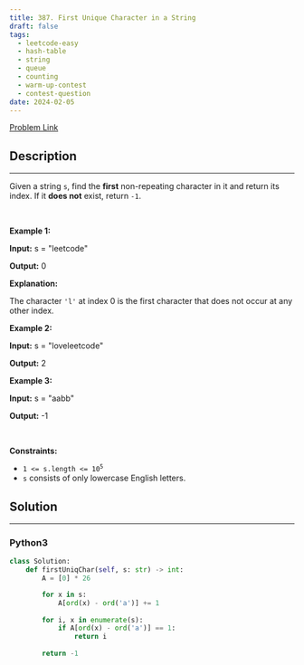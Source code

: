 ```yaml
---
title: 387. First Unique Character in a String
draft: false
tags: 
  - leetcode-easy
  - hash-table
  - string
  - queue
  - counting
  - warm-up-contest
  - contest-question
date: 2024-02-05
---
```


[Problem Link](https://leetcode.com/problems/first-unique-character-in-a-string/)

## Description

---
<p>Given a string <code>s</code>, find the <strong>first</strong> non-repeating character in it and return its index. If it <strong>does not</strong> exist, return <code>-1</code>.</p>

<p>&nbsp;</p>
<p><strong class="example">Example 1:</strong></p>

<div class="example-block">
<p><strong>Input:</strong> <span class="example-io">s = &quot;leetcode&quot;</span></p>

<p><strong>Output:</strong> <span class="example-io">0</span></p>

<p><strong>Explanation:</strong></p>

<p>The character <code>&#39;l&#39;</code> at index 0 is the first character that does not occur at any other index.</p>
</div>

<p><strong class="example">Example 2:</strong></p>

<div class="example-block">
<p><strong>Input:</strong> <span class="example-io">s = &quot;loveleetcode&quot;</span></p>

<p><strong>Output:</strong> <span class="example-io">2</span></p>
</div>

<p><strong class="example">Example 3:</strong></p>

<div class="example-block">
<p><strong>Input:</strong> <span class="example-io">s = &quot;aabb&quot;</span></p>

<p><strong>Output:</strong> <span class="example-io">-1</span></p>
</div>

<p>&nbsp;</p>
<p><strong>Constraints:</strong></p>

<ul>
	<li><code>1 &lt;= s.length &lt;= 10<sup>5</sup></code></li>
	<li><code>s</code> consists of only lowercase English letters.</li>
</ul>


## Solution

---
### Python3
``` py title='first-unique-character-in-a-string'
class Solution:
    def firstUniqChar(self, s: str) -> int:
        A = [0] * 26

        for x in s:
            A[ord(x) - ord('a')] += 1
        
        for i, x in enumerate(s):
            if A[ord(x) - ord('a')] == 1:
                return i
        
        return -1
```

